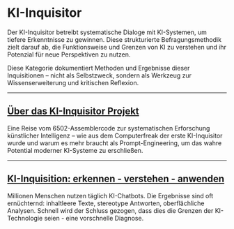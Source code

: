 # KI-Inquisitor

Der KI-Inquisitor betreibt systematische Dialoge mit KI-Systemen, um tiefere Erkenntnisse zu gewinnen. Diese strukturierte Befragungsmethodik zielt darauf ab, die Funktionsweise und Grenzen von KI zu verstehen und ihr Potenzial für neue Perspektiven zu nutzen.

Diese Kategorie dokumentiert Methoden und Ergebnisse dieser Inquisitionen – nicht als Selbstzweck, sondern als Werkzeug zur Wissenserweiterung und kritischen Reflexion.


---

## [Über das KI-Inquisitor Projekt](./abouttheproject.md)

<!-- SEC-META
category: framework
tags: []
-->

Eine Reise vom 6502-Assemblercode zur systematischen Erforschung künstlicher Intelligenz – wie aus dem Computerfreak der erste KI-Inquisitor wurde und warum es mehr braucht als Prompt-Engineering, um das wahre Potential moderner KI-Systeme zu erschließen.


---

## [KI-Inquisition: erkennen - verstehen - anwenden](./pitchdoc.md)

<!-- SEC-META
category: framework
tags:
- ethics
- science
- philosophy
- technology
-->

Millionen Menschen nutzen täglich KI-Chatbots. Die Ergebnisse sind oft ernüchternd: inhaltleere Texte, stereotype Antworten, oberflächliche Analysen. Schnell wird der Schluss gezogen, dass dies die Grenzen der KI-Technologie seien - eine vorschnelle Diagnose.

<!-- DOC-META
category: navdoc
date: 2025-03-10 12:25
displaytitle: KI-Inquisitor
doclang: de
index: '250310'
inquisitor: Martin Schlott
licence: CC BY-NC-ND 4.0
summary: Der KI-Inquisitor betreibt systematische Dialoge mit KI-Systemen, um tiefere
  Erkenntnisse zu gewinnen. Diese strukturierte Befragungsmethodik zielt darauf ab,
  die Funktionsweise und Grenzen von KI zu verstehen und ihr Potenzial für neue Perspektiven
  zu nutzen.
tags:
- ethics
- philosophy
- science
- technology
-->